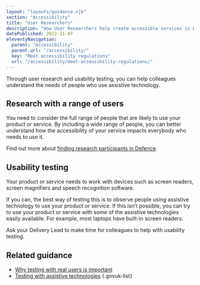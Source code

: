 ```yaml
---
layout: "layouts/guidance.njk"
section: "Accessibility"
title: "User Researchers"
description: "How User Researchers help create accessible services in Defence, like including people who use assistive technology in usability testing."
datePublished: 2022-11-07
eleventyNavigation:
  parent: "Accessibility"
  parent.url: "/accessibility/"
  key: "Meet accessibility regulations"
  url: "/accessibility/meet-accessibility-regulations/"
---
```


Through user research and usability testing, you can help colleagues understand the needs of people who use assistive technology.

## Research with a range of users

You need to consider the full range of people that are likely to use your product or service. By including a wide range of people, you can better understand how the accessibility of your service impacts everybody who needs to use it.

Find out more about [finding research participants in Defence](/user-research/find-user-research-participants-across-defence/).

## Usability testing

Your product or service needs to work with devices such as screen readers, screen magnifiers and speech recognition software.

If you can, the best way of testing this is to observe people using assistive technology to use your product or service. If this isn’t possible, you can try to use your product or service with some of the assistive technologies easily available. For example, most laptops have built-in screen readers.

Ask your Delivery Lead to make time for colleagues to help with usability testing.

## Related guidance

- [Why testing with real users is important](https://accessibility.blog.gov.uk/2018/03/20/why-accessibility-testing-with-real-users-is-so-important/)
- [Testing with assistive technologies](https://www.gov.uk/service-manual/technology/testing-with-assistive-technologies/)
{.govuk-list}
